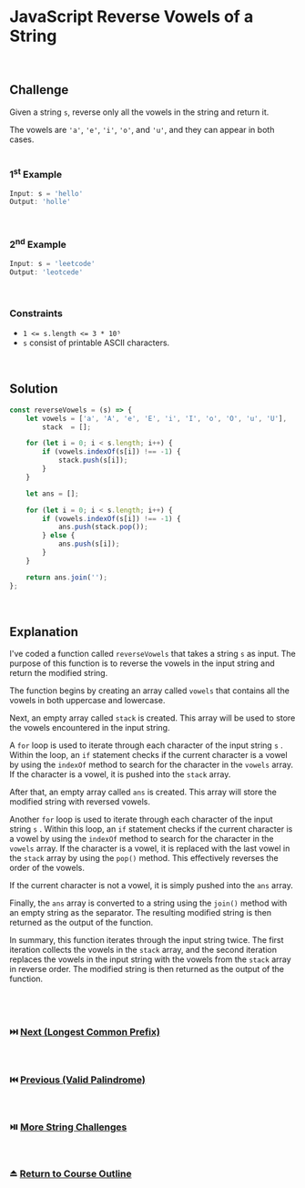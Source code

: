# JavaScript Reverse Vowels of a String
<br/>

## Challenge
Given a string `s`, reverse only all the vowels in the string and return it.

The vowels are `'a'`, `'e'`, `'i'`, `'o'`, and `'u'`, and they can appear in both cases.
<br/>
<br/>

### 1<sup>st</sup> Example

```JavaScript
Input: s = 'hello'
Output: 'holle'
```

<br/>

### 2<sup>nd</sup> Example

```JavaScript
Input: s = 'leetcode'
Output: 'leotcede'
```

<br/>

### Constraints

- `1 <= s.length <= 3 * 10⁵`
- `s` consist of printable ASCII characters.

<br/>

## Solution

```JavaScript
const reverseVowels = (s) => {
    let vowels = ['a', 'A', 'e', 'E', 'i', 'I', 'o', 'O', 'u', 'U'],
        stack  = [];

    for (let i = 0; i < s.length; i++) {
        if (vowels.indexOf(s[i]) !== -1) {
            stack.push(s[i]);
        }
    }

    let ans = [];

    for (let i = 0; i < s.length; i++) {
        if (vowels.indexOf(s[i]) !== -1) {
            ans.push(stack.pop());
        } else {
            ans.push(s[i]);
        }
    }

    return ans.join('');
};
```

<br/>

## Explanation

I've coded a function called  `reverseVowels`  that takes a string  `s`  as input. The purpose of this function is to reverse the vowels in the input string and return the modified string.
<br/>

The function begins by creating an array called  `vowels`  that contains all the vowels in both uppercase and lowercase.
<br/>

Next, an empty array called  `stack`  is created. This array will be used to store the vowels encountered in the input string.
<br/>

A  `for`  loop is used to iterate through each character of the input string  `s` . Within the loop, an  `if`  statement checks if the current character is a vowel by using the  `indexOf`  method to search for the character in the  `vowels`  array. If the character is a vowel, it is pushed into the  `stack`  array.
<br/>

After that, an empty array called  `ans`  is created. This array will store the modified string with reversed vowels.
<br/>

Another  `for`  loop is used to iterate through each character of the input string  `s` . Within this loop, an  `if`  statement checks if the current character is a vowel by using the  `indexOf`  method to search for the character in the  `vowels`  array. If the character is a vowel, it is replaced with the last vowel in the  `stack`  array by using the  `pop()`  method. This effectively reverses the order of the vowels.
<br/>

If the current character is not a vowel, it is simply pushed into the  `ans`  array.
<br/>

Finally, the  `ans`  array is converted to a string using the  `join()`  method with an empty string as the separator. The resulting modified string is then returned as the output of the function.
<br/>

In summary, this function iterates through the input string twice. The first iteration collects the vowels in the  `stack`  array, and the second iteration replaces the vowels in the input string with the vowels from the  `stack`  array in reverse order. The modified string is then returned as the output of the function.
<br/>
<br/>
<br/>
<br/>

### :next_track_button: [Next (Longest Common Prefix)][Next]
<br/>

### :previous_track_button: [Previous (Valid Palindrome)][Previous]
<br/>

### :play_or_pause_button: [More String Challenges][More]
<br/>

### :eject_button: [Return to Course Outline][Return]
<br/>

[Next]: https://github.com/Superklok/JavaScriptStrings/blob/main/JavaScriptLongestCommonPrefix.md
[Previous]: https://github.com/Superklok/JavaScriptStrings/blob/main/JavaScriptValidPalindrome.md
[More]: https://github.com/Superklok/JavaScriptStrings/tree/main
[Return]: https://github.com/Superklok/LearnJavaScript